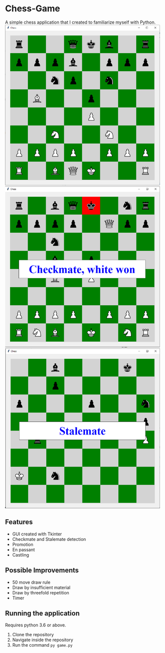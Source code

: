 # Chess-Game

A simple chess application that I created to familiarize myself with Python. 
![Basic Position](/screenshots/basic-position.PNG)
![Checkmate](/screenshots/checkmate.PNG)
![Stalemate](/screenshots/stalemate.PNG)
## Features
- GUI created with Tkinter
- Checkmate and Stalemate detection
- Promotion
- En passant
- Castling

## Possible Improvements
- 50 move draw rule
- Draw by insufficient material
- Draw by threefold repetition
- Timer

## Running the application
Requires python 3.6 or above.

1. Clone the repository
2. Navigate inside the repository
3. Run the command `py game.py`
